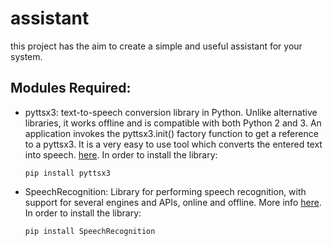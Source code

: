 # assistant

this project has the aim to create a simple and useful assistant for your system.

## Modules Required:

 - pyttsx3: text-to-speech conversion library in Python. Unlike alternative libraries, it works offline and is 
            compatible with both Python 2 and 3. An application invokes the pyttsx3.init() factory function to 
            get a reference to a pyttsx3. It is a very easy to use tool which converts the entered text into speech.
            [here](https://pyttsx3.readthedocs.io/en/latest/).
            In order to install the library:
            
       pip install pyttsx3
            
 - SpeechRecognition: Library for performing speech recognition, with support for several engines and APIs, online
                      and offline. More info [here](https://pypi.org/project/SpeechRecognition/). 
                      In order to install the library:
 
       pip install SpeechRecognition
